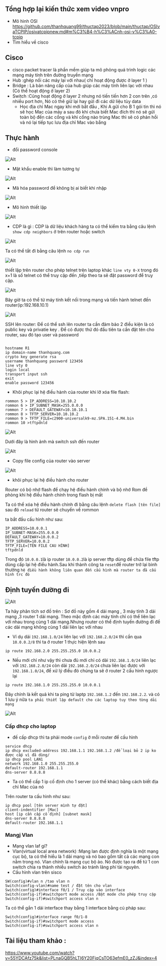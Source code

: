 ## Tổng hợp lại kiến thức xem video vnpro
- Mô hình OSI
  https://github.com/thanhquang99/thuctap2023/blob/main/thuctap/OSIvaTCPIP/osivatcpipnew.md#m%C3%B4-h%C3%ACnh-osi-v%C3%A0-tcpip
- Tìm hiểu về cisco
## Cisco
- cisco packet tracer là phần mềm giúp ta mô phỏng quá trình logic các mạng máy tính trên đường truyền mạng
- Hub :ghép nối các máy lại với nhau( chỉ hoạt động được ở layer 1 )
- Bridge : Là bản nâng cấp của hub giúp các máy tính liên lạc với nhau (Có thể hoạt động ở layer 2)
- Switch :Cũng hoạt động ở layer 2 nhưng nó tiến tiến hơn 2 con trên ,có nhiều port hơn, Nó có thê giữ lại hay gửi đi các dữ liệu tùy data
  - Học địa chỉ Mac ngay khi mới bắt đầu , Khi A gửi cho B 1 gói tin thì nó sẽ học Mac của máy a sau đó khi chưa biết Mac đích thì nó sẽ gửi toàn bộ đến các cổng và khi cổng nào trùng Mac thì sẽ có phản hồi và nó lại tiếp tục lưu địa chỉ Mac vào bẳng
 ## Thực hành
 - đổi password console

![Alt](/thuctap/anh/Screenshot_18.png)

- Mật khẩu enable thì làm tương tự

![Alt](/thuctap/anh/Screenshot_19.png)

- Mã hóa password để không bị ai biết khi nhập

![Alt](/thuctap/anh/Screenshot_20.png)

- Mô hình thiết lập

![Alt](/thuctap/anh/Screenshot_21.png)

  - CDP là gì : CDP là dữ liệu khách hàng ta có thể kiểm tra bằng câu lệnh` show cdp neighbors` ở trên router hoặc switch

![Alt](/thuctap/anh/Screenshot_22.png)

Ta có thể tắt đi bằng câu lệnh `no cdp run`

![Alt](/thuctap/anh/Screenshot_23.png)

thiết lập trên router cho phép telnet trên laptop khác `line vty 0-X` trong đó x+1 là số telnet có thể truy cập đến ,tiếp theo ta sẽ đặt password để truy cập.

![Alt](/thuctap/anh/Screenshot_25.png)

Bây giờ ta có thể từ máy tính kết nối trong mạng và tiến hành telnet đến router(ip:192.168.10.1)

![Alt](/thuctap/anh/Screenshot_26.png)

SSH lên router: Để có thể ssh lên router ta cần đảm bảo 2 điều kiện là có public key và privatie key . Để có được thứ đó đầu tiên ta cần đặt tên cho router, sau đó tạo user và password 

```

hostname R1
ip domain-name thanhquang.com
crypto key generate rsa
username thanhquang password 123456
line vty 0
login local
transport input ssh 
exit
enable password 123456

```
- Khôi phục lại hệ điều hành của router khi lỡ xóa file flash:
```
rommon 5 > IP_ADDRESS=10.10.10.2
rommon 6 > IP_SUBNET_MASK=255.0.0.0
rommon 7 > DEFAULT_GATEWAY=10.10.10.1
rommon 8 > TFTP_SERVER=10.10.10.2
rommon 9 > TFTP_FILE=c2900-universalk9-mz.SPA.151-4.M4.bin
rommon 10 >tftpdnld
```
![Alt](/thuctap/anh/Screenshot_27.png)

Dưới đây là hình ảnh mà switch ssh đến router

![Alt](/thuctap/anh/Screenshot_28.png)

- Copy file config của router vào server

![Alt](/thuctap/anh/Screenshot_29.png)

- khôi phục lại hệ điều hành cho router

Router có bộ nhớ flash để chạy hệ điều hành chính và bộ nhớ Rom đề phòng khi hệ điều hành chính trong flash bị mất

Ta có thể xóa hệ điều hành chính đi bằng câu lệnh `delete flash [tên file]`
sau đó `reload` từ router sẽ chuyển về rommon

ta bắt đầu cấu hình như sau:
```
IP_ADDRESS=10.0.0.1
IP_SUBNET-MASK=255.0.0.0
DEFAULT_GATEWAY=10.0.0.2
TFTP_SERVER=10.0.0.2
TFTP_FILE=[TÊN FILE CAU HÌNH]
tftpdnld
```
Trong đó `10.0.0.1`là ip router `10.0.0.2`là ip server tftp dùng để chứa file tftp dùng cấp lại hệ điều hành.Sau khi thành công ta `reset`để router trở lại bình thường
`hệ điều hành không liên quan đến cấu hình mà router ta đã cấu hình trc đó`


## Định tuyến đường đi

![Alt](/thuctap/anh/Screenshot_30.png)

Ta hãy phân tích sơ đồ trên : Sơ đồ này gồm 4 dải mạng , 3 máy tính 3 dải mạng ,3 router 1 dải mạng. Theo mặc định các máy tính chỉ có thể liên lạc với nhau trong cùng 1 dải mạng.Nhưng router có thể định tuyến đường đi để các dải mạng không cùng 1 dải liên lạc với nhau
- Ví dụ dải `192.168.1.0/24` liên lạc với `192.168.2.0/24` thì cần qua `10.0.0.2/8` thì ta ở router 1 thực hiện lệnh sau
```
ip route 192.168.2.0 255.255.255.0 10.0.0.2
```
- Nếu mới chỉ như vậy thì chưa đủ mới chỉ có dải  `192.168.1.0/24` liên lạc với `192.168.2.0/24` còn dải `192.168.2.0/24` chưa liên lạc được với `192.168.1.0/24`, để xử lý điều đó chúng ta sẽ ở router 2 cấu hình ngược lại
```
ip route 192.168.1.0 255.255.255.0 10.0.0.1
```
Đây chính là kết quả khi ta ping từ laptp `192.168.1.2` đến `192.168.2.2`. và có 1 lưu ý nữa `ta phải thiết lập default cho các laptop tuy theo từng dải mạng`

![Alt](/thuctap/anh/Screenshot_31.png)

### Cấp dhcp cho laptop
-  đế cấp dhcp thì ta phải mode `config` ở mỗi router để cấu hình
```
service dhcp 
ip dhcp excluded-address 192.168.1.1 192.168.1.2 /để loại bỏ 2 ip ko được cấp vì đã dùng/
ip dhcp pool LAN1
network 192.168.1.0 255.255.255.0
default-router 192.168.1.1
dns-server 8.8.8.8
```
- Ta có thể cấp 1 ip cố định cho 1 server (có thể khác) bằng cách biết địa chỉ Mac của nó

Trên router ta cấu hình như sau:
```
ip dhcp pool [tên server mình tự đặt]
client-indentifier [Mac]
host [ip cần cấp cố định] [subnet mask]
dns-server 8.8.8.8
default-router 192.168.1.1
```
### Mangj Vlan
- Mạng vlan laf gì? 
- Vlan(virtual local area network) :Mạng lan được định nghĩa là một mạng cục bộ, ta có thể hiểu là 1 dải mạng và nó bao gồm tất cả các mạng con nằm trong nó. Vlan chính là mạng cục bộ ảo. Nó được tạo ra để từ 1 con switch chia ra thành nhiều switch ảo tránh lãng phí tài nguyên.
- Cấu hình vlan trên sisco
```
SW(config)#vlan n​ /tao vlan n
Switch(config-vlan)#name test / đặt tên cho vlan
Switch(config)#interface f0/1 / Truy cập vào interface
Switch(config-if)#switchport mode access /Bật mode cho phép truy cập
Switch(config-if)#switchport access vlan n

```
Ta có thể gắn 1 dải interface thay bằng 1 interface bằng cú pháp sau:
```
Switch(config)#interface range f0/1-8
Switch(config-if)#switchport mode access
Switch(config-if)#switchport access vlan n
```

## Tài liệu tham khảo :
https://www.youtube.com/watch?v=55YDCAfz75k&list=PLnaGQB5hLTI6Y20FjqCsTO63efmE0_zZJ&index=4

